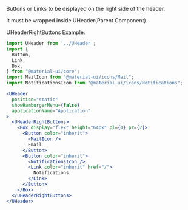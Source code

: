 Buttons or Links to be displayed on the right side of the header.

It must be wrapped inside UHeader(Parent Component).

UHeaderRightButtons Example:

```jsx
import UHeader from '../UHeader';
import {
  Button,
  Link,
  Box,
} from "@material-ui/core";
import MailIcon from "@material-ui/icons/Mail";
import NotificationsIcon from "@material-ui/icons/Notifications";

<UHeader
  position="static"
  showHamburgerMenu={false}
  applicationName="Application"
>
  <UHeaderRightButtons>
    <Box display="flex" height="64px" pl={4} pr={2}>
      <Button color="inherit">
        <MailIcon />
        Email
      </Button>
      <Button color="inherit">
        <NotificationsIcon />
        <Link color="inherit" href="/">
          Notifications
        </Link>
      </Button>
    </Box>
  </UHeaderRightButtons>
</UHeader>
```
